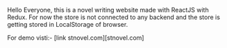 Hello Everyone, this is a novel writing website made with ReactJS with Redux. For now the store is not connected to any backend and the store is getting stored in LocalStorage of browser.

For demo visti:- [link stnovel.com][stnovel.com]

